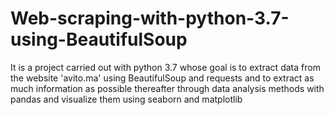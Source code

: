 # Web-scraping-with-python-3.7-using-BeautifulSoup
It is a project carried out with python 3.7 whose goal is to extract data from the website 'avito.ma' using BeautifulSoup and requests and to extract as much information as possible thereafter through data analysis methods with pandas and visualize them using seaborn and matplotlib
